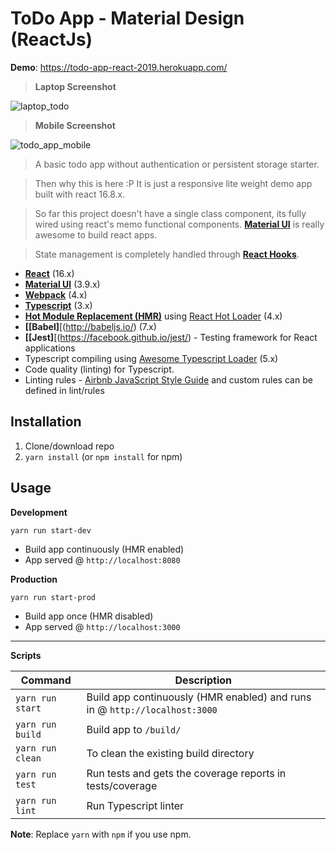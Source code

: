 # ToDo App - Material Design (ReactJs)

**Demo**: https://todo-app-react-2019.herokuapp.com/

> **Laptop Screenshot**

![laptop_todo](https://user-images.githubusercontent.com/10140204/54498158-4e709a80-4929-11e9-983a-75d511c53724.png)

> **Mobile  Screenshot**

![todo_app_mobile](https://user-images.githubusercontent.com/10140204/54498142-1d906580-4929-11e9-8a13-a3cd895438eb.jpeg)

> A basic todo app without authentication or persistent storage starter. 

> Then why this is here :P It is just a responsive lite weight demo app built with react 16.8.x.

> So far this project doesn't have a single class component, its fully wired using react's memo functional components. **[Material UI](https://material-ui.com/)** is really awesome to build react apps.

> State management is completely handled through **[React Hooks](https://reactjs.org/docs/hooks-intro.html)**.

- **[React](https://facebook.github.io/react/)** (16.x)
- **[Material UI](https://material-ui.com/)** (3.9.x)
- **[Webpack](https://webpack.js.org/)** (4.x)
- **[Typescript](https://www.typescriptlang.org/)** (3.x)
- **[Hot Module Replacement (HMR)](https://webpack.js.org/concepts/hot-module-replacement/)** using [React Hot Loader](https://github.com/gaearon/react-hot-loader) (4.x)
- **[[Babel]**[(http://babeljs.io/) (7.x)
- **[[Jest]**[(https://facebook.github.io/jest/) - Testing framework for React applications
- Typescript compiling using [Awesome Typescript Loader](https://github.com/s-panferov/awesome-typescript-loader) (5.x)
- Code quality (linting) for Typescript.
- Linting rules - [Airbnb JavaScript Style Guide](https://github.com/airbnb/javascript) and custom rules can be defined in lint/rules

## Installation

1. Clone/download repo
2. `yarn install` (or `npm install` for npm)

## Usage

**Development**

`yarn run start-dev`

- Build app continuously (HMR enabled)
- App served @ `http://localhost:8080`

**Production**

`yarn run start-prod`

- Build app once (HMR disabled)
- App served @ `http://localhost:3000`

---

**Scripts**

| Command          | Description                                                                |
| ---------------- | -------------------------------------------------------------------------- |
| `yarn run start` | Build app continuously (HMR enabled) and runs in @ `http://localhost:3000` |
| `yarn run build` | Build app to `/build/`                                                     |
| `yarn run clean` | To clean the existing build directory                                      |
| `yarn run test`  | Run tests and gets the coverage reports in tests/coverage                  |
| `yarn run lint`  | Run Typescript linter                                                      |

**Note**: Replace `yarn` with `npm` if you use npm.
